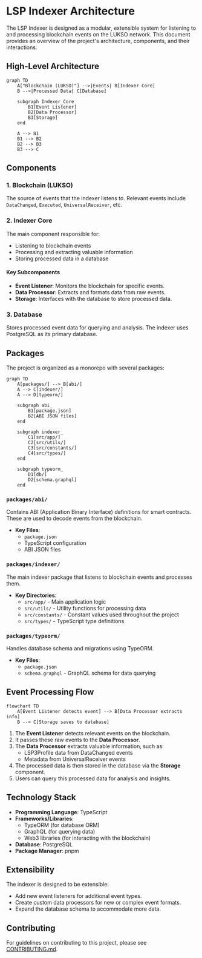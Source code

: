 # LSP Indexer Architecture

The LSP Indexer is designed as a modular, extensible system for listening to and processing blockchain events on the LUKSO network. This document provides an overview of the project's architecture, components, and their interactions.

## High-Level Architecture

```mermaid
graph TD
    A["Blockchain (LUKSO)"] -->|Events| B[Indexer Core]
    B -->|Processed Data| C[Database]

    subgraph Indexer_Core
        B1[Event Listener]
        B2[Data Processor]
        B3[Storage]
    end

    A --> B1
    B1 --> B2
    B2 --> B3
    B3 --> C
```

## Components

### 1. Blockchain (LUKSO)

The source of events that the indexer listens to. Relevant events include `DataChanged`, `Executed`, `UniversalReceiver`, etc.

### 2. Indexer Core

The main component responsible for:

- Listening to blockchain events
- Processing and extracting valuable information
- Storing processed data in a database

#### Key Subcomponents

- **Event Listener**: Monitors the blockchain for specific events.
- **Data Processor**: Extracts and formats data from raw events.
- **Storage**: Interfaces with the database to store processed data.

### 3. Database

Stores processed event data for querying and analysis. The indexer uses PostgreSQL as its primary database.

## Packages

The project is organized as a monorepo with several packages:

```mermaid
graph TD
    A[packages/] --> B[abi/]
    A --> C[indexer/]
    A --> D[typeorm/]

    subgraph abi_
        B1[package.json]
        B2[ABI JSON files]
    end

    subgraph indexer_
        C1[src/app/]
        C2[src/utils/]
        C3[src/constants/]
        C4[src/types/]
    end

    subgraph typeorm_
        D1[db/]
        D2[schema.graphql]
    end
```

### `packages/abi/`

Contains ABI (Application Binary Interface) definitions for smart contracts. These are used to decode events from the blockchain.

- **Key Files**:
  - `package.json`
  - TypeScript configuration
  - ABI JSON files

### `packages/indexer/`

The main indexer package that listens to blockchain events and processes them.

- **Key Directories**:
  - `src/app/` - Main application logic
  - `src/utils/` - Utility functions for processing data
  - `src/constants/` - Constant values used throughout the project
  - `src/types/` - TypeScript type definitions

### `packages/typeorm/`

Handles database schema and migrations using TypeORM.

- **Key Files**:
  - `package.json`
  - `schema.graphql` - GraphQL schema for data querying

## Event Processing Flow

```mermaid
flowchart TD
    A[Event Listener detects event] --> B[Data Processor extracts info]
    B --> C[Storage saves to database]
```

1. The **Event Listener** detects relevant events on the blockchain.
2. It passes these raw events to the **Data Processor**.
3. The **Data Processor** extracts valuable information, such as:
   - LSP3Profile data from DataChanged events
   - Metadata from UniversalReceiver events
4. The processed data is then stored in the database via the **Storage** component.
5. Users can query this processed data for analysis and insights.

## Technology Stack

- **Programming Language**: TypeScript
- **Frameworks/Libraries**:
  - TypeORM (for database ORM)
  - GraphQL (for querying data)
  - Web3 libraries (for interacting with the blockchain)
- **Database**: PostgreSQL
- **Package Manager**: pnpm

## Extensibility

The indexer is designed to be extensible:

- Add new event listeners for additional event types.
- Create custom data processors for new or complex event formats.
- Expand the database schema to accommodate more data.

## Contributing

For guidelines on contributing to this project, please see [CONTRIBUTING.md](CONTRIBUTING.md).
